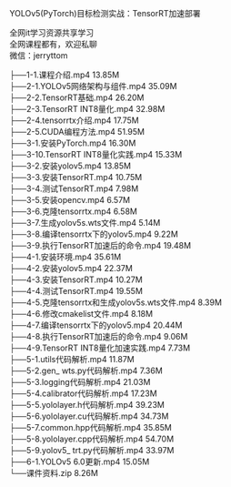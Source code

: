 YOLOv5(PyTorch)目标检测实战：TensorRT加速部署

全网it学习资源共享学习<br>全网课程都有，欢迎私聊<br>微信：jerryttom<br>

├──1-1.课程介绍.mp4 13.85M<br> ├──2-1.YOLOv5网络架构与组件.mp4 35.09M<br> ├──2-2.TensorRT基础.mp4 26.20M<br> ├──2-3.TensorRT INT8量化.mp4 32.98M<br> ├──2-4.tensorrtx介绍.mp4 17.75M<br> ├──2-5.CUDA编程方法.mp4 51.95M<br> ├──3-1.安装PyTorch.mp4 16.30M<br> ├──3-10.TensorRT INT8量化实践.mp4 15.33M<br> ├──3-2.安装yolov5.mp4 13.85M<br> ├──3-3.安装TensorRT.mp4 10.75M<br> ├──3-4.测试TensorRT.mp4 7.98M<br> ├──3-5.安装opencv.mp4 6.57M<br> ├──3-6.克隆tensorrtx.mp4 6.58M<br> ├──3-7.生成yolov5s.wts文件.mp4 5.14M<br> ├──3-8.编译tensorrtx下的yolov5.mp4 9.22M<br> ├──3-9.执行TensorRT加速后的命令.mp4 19.48M<br> ├──4-1.安装环境.mp4 35.61M<br> ├──4-2.安装yolov5.mp4 22.37M<br> ├──4-3.安装TensorRT.mp4 10.27M<br> ├──4-4.测试TensorRT.mp4 19.55M<br> ├──4-5.克隆tensorrtx和生成yolov5s.wts文件.mp4 8.39M<br> ├──4-6.修改cmakelist文件.mp4 8.18M<br> ├──4-7.编译tensorrtx下的yolov5.mp4 20.44M<br> ├──4-8.执行TensorRT加速后的命令.mp4 9.06M<br> ├──4-9.TensorRT INT8量化加速实践.mp4 7.73M<br> ├──5-1.utils代码解析.mp4 11.87M<br> ├──5-2.gen_ wts.py代码解析.mp4 7.36M<br> ├──5-3.logging代码解析.mp4 21.03M<br> ├──5-4.calibrator代码解析.mp4 17.23M<br> ├──5-5.yololayer.h代码解析.mp4 39.23M<br> ├──5-6.yololayer.cu代码解析.mp4 34.73M<br> ├──5-7.common.hpp代码解析.mp4 35.85M<br> ├──5-8.yololayer.cpp代码解析.mp4 54.70M<br> ├──5-9.yolov5_ trt.py代码解析.mp4 33.97M<br> ├──6-1.YOLOv5 6.0更新.mp4 15.05M<br> └──课件资料.zip 8.26M